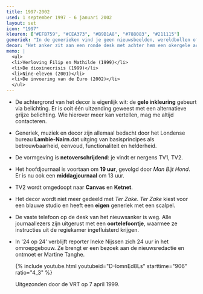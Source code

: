 ```yaml
---
title: 1997-2002
used: 1 september 1997 - 6 januari 2002
layout: set
icon: "1997"
kleuren: ["#EFB759", "#CEA373", "#B9B1A8", "#788083", "#211115"]
generiek: "In de generieken vind je geen nieuwsbeelden, wereldbollen of andere franjes terug, wel een opeenvolging van cijfers die eindigen op het uur van de nieuwsuitzending."
decor: "Het anker zit aan een ronde desk met achter hem een okergele achtergrond. Er is geen scherm meer in de studio. In het decor zitten vervormde spiegels die de camera's reflecteren."
memo: |
  <ul>
  <li>Verloving Filip en Mathilde (1999)</li>
  <li>De dioxinecrisis (1999)</li>
  <li>Nine-eleven (2001)</li>
  <li>De invoering van de Euro (2002)</li>
  </ul>
---
```



* De achtergrond van het decor is eigenlijk wit: de **gele inkleuring** gebeurt via belichting. Er is ooit één uitzending geweest met een alternatieve grijze belichting. Wie hierover meer kan vertellen, mag me altijd contacteren.

* Generiek, muziek en decor zijn allemaal bedacht door het Londense bureau **Lambie-Nairn**.dat uitging van basisprincipes als betrouwbaarheid, eenvoud, functionaliteit en helderheid.

* De vormgeving is **netoverschrijdend**: je vindt er nergens TV1, TV2.

* Het hoofdjournaal is voortaan om **19 uur**, gevolgd door <cite>Man Bijt Hond</cite>. Er is nu ook een **middagjournaal** om 13 uur.

* TV2 wordt omgedoopt naar **Canvas** en **Ketnet**.

* Het decor wordt niet meer gedeeld met <cite>Ter Zake</cite>. <cite>Ter Zake</cite> kiest voor een blauwe studio en heeft een **eigen** generiek met een scalpel.

* De vaste telefoon op de desk van het nieuwsanker is weg. Alle journaallezers zijn uitgerust met een **oortelefoontje**, waarmee ze instructies uit de regiekamer ingefluisterd krijgen.

* In '24 op 24' verblijft reporter Ineke Nijssen zich 24 uur in het omroepgebouw. Ze brengt er een bezoek aan de nieuwsredactie en ontmoet er Martine Tanghe.

  {% include youtube.html youtubeid="D-IomnEd8Ls" starttime="906" ratio="4_3" %}

  Uitgezonden door de VRT op 7 april 1999.
